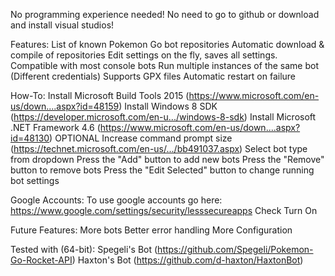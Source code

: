 No programming experience needed! No need to go to github or download and install visual studios!

Features:
List of known Pokemon Go bot repositories
Automatic download & compile of repositories
Edit settings on the fly, saves all settings.
Compatible with most console bots
Run multiple instances of the same bot (Different credentials)
Supports GPX files
Automatic restart on failure

How-To:
Install Microsoft Build Tools 2015 (https://www.microsoft.com/en-us/down....aspx?id=48159)
Install Windows 8 SDK (https://developer.microsoft.com/en-u.../windows-8-sdk)
Install Microsoft .NET Framework 4.6 (https://www.microsoft.com/en-us/down....aspx?id=48130)
OPTIONAL Increase command prompt size (https://technet.microsoft.com/en-us/.../bb491037.aspx)
Select bot type from dropdown
Press the "Add" button to add new bots
Press the "Remove" button to remove bots
Press the "Edit Selected" button to change running bot settings

Google Accounts: 
To use google accounts go here: https://www.google.com/settings/security/lesssecureapps
Check Turn On

Future Features: 
More bots
Better error handling
More Configuration

Tested with (64-bit): 
Spegeli's Bot (https://github.com/Spegeli/Pokemon-Go-Rocket-API)
Haxton's Bot (https://github.com/d-haxton/HaxtonBot)